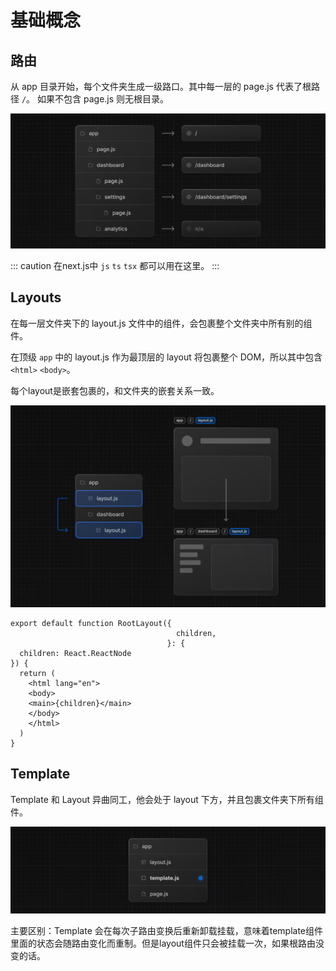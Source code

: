 # 基础概念

## 路由

从 app 目录开始，每个文件夹生成一级路口。其中每一层的 page.js 代表了根路径 `/`。
如果不包含 page.js 则无根目录。

![img.png](imgs/route.png)

::: caution
在next.js中 `js` `ts` `tsx` 都可以用在这里。
:::

## Layouts

在每一层文件夹下的 layout.js 文件中的组件，会包裹整个文件夹中所有别的组件。

在顶级 `app` 中的 layout.js 作为最顶层的 layout 将包裹整个 DOM，所以其中包含 `<html>` `<body>`。

每个layout是嵌套包裹的，和文件夹的嵌套关系一致。

![img.png](imgs/layout.png)

```tsx app/layout.tsx
export default function RootLayout({
                                     children,
                                   }: {
  children: React.ReactNode
}) {
  return (
    <html lang="en">
    <body>
    <main>{children}</main>
    </body>
    </html>
  )
}
```

## Template

Template 和 Layout 异曲同工，他会处于 layout 下方，并且包裹文件夹下所有组件。

![img.png](imgs/template.png)

主要区别：Template 会在每次子路由变换后重新卸载挂载，意味着template组件里面的状态会随路由变化而重制。但是layout组件只会被挂载一次，如果根路由没变的话。